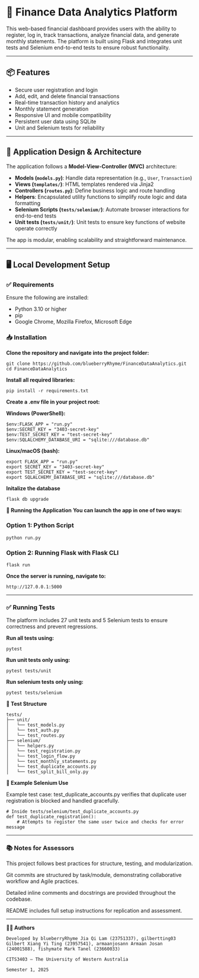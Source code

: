 # 💸 Finance Data Analytics Platform

This web-based financial dashboard provides users with the ability to register, log in, track transactions, analyze financial data, and generate monthly statements. The platform is built using Flask and integrates unit tests and Selenium end-to-end tests to ensure robust functionality.

---

## 📦 Features

- Secure user registration and login
- Add, edit, and delete financial transactions
- Real-time transaction history and analytics
- Monthly statement generation
- Responsive UI and mobile compatibility
- Persistent user data using SQLite
- Unit and Selenium tests for reliability

---

## 🧠 Application Design & Architecture

The application follows a **Model-View-Controller (MVC)** architecture:

- **Models (`models.py`)**: Handle data representation (e.g., `User`, `Transaction`)
- **Views (`templates/`)**: HTML templates rendered via Jinja2
- **Controllers (`routes.py`)**: Define business logic and route handling
- **Helpers**: Encapsulated utility functions to simplify route logic and data formatting
- **Selenium Scripts (`tests/selenium/`)**: Automate browser interactions for end-to-end tests
- **Unit tests (`tests/unit/`)**: Unit tests to ensure key functions of website operate correctly

The app is modular, enabling scalability and straightforward maintenance.

---

## 🖥️ Local Development Setup

### ✅ Requirements

Ensure the following are installed:
- Python 3.10 or higher
- pip
- Google Chrome, Mozilla Firefox, Microsoft Edge

### 📥 Installation

**Clone the repository and navigate into the project folder:**

```
git clone https://github.com/blueberryRhyme/FinanceDataAnalytics.git
cd FinanceDataAnalytics
```

**Install all required libraries:**

```
pip install -r requirements.txt
```

**Create a .env file in your project root:**

**Windows (PowerShell):**
```
$env:FLASK_APP = "run.py"
$env:SECRET_KEY = "3403-secret-key"
$env:TEST_SECRET_KEY = "test-secret-key"
$env:SQLALCHEMY_DATABASE_URI = "sqlite:///database.db"
```

**Linux/macOS (bash):**

```
export FLASK_APP = "run.py"
export SECRET_KEY = "3403-secret-key"
export TEST_SECRET_KEY = "test-secret-key"
export SQLALCHEMY_DATABASE_URI = "sqlite:///database.db"
```

**Initalize the database**

```
flask db upgrade
```

**🚀 Running the Application**
**You can launch the app in one of two ways:**


### Option 1: Python Script

```
python run.py
```

### Option 2: Running Flask with Flask CLI

```
flask run
```

**Once the server is running, navigate to:**

```
http://127.0.0.1:5000
```

---

### ✅ Running Tests

The platform includes 27 unit tests and 5 Selenium tests to ensure correctness and prevent regressions.

**Run all tests using:**

```
pytest
```

**Run unit tests only using:**

```
pytest tests/unit
```

**Run selenium tests only using:**

```
pytest tests/selenium
```

**📁 Test Structure**

```
tests/
├── unit/
│   └── test_models.py
│   └── test_auth.py
│   └── test_routes.py
├── selenium/
│   └── helpers.py
│   └── test_registration.py
│   └── test_login_flow.py
│   └── test_monthly_statements.py
│   └── test_duplicate_accounts.py
│   └── test_split_bill_only.py
```

**🧪 Example Selenium Use**

Example test case: test_duplicate_accounts.py verifies that duplicate user registration is blocked and handled gracefully.

```
# Inside tests/selenium/test_duplicate_accounts.py
def test_duplicate_registration():
    # Attempts to register the same user twice and checks for error message
```

---

### 📚 Notes for Assessors

This project follows best practices for structure, testing, and modularization.

Git commits are structured by task/module, demonstrating collaborative workflow and Agile practices.

Detailed inline comments and docstrings are provided throughout the codebase.

README includes full setup instructions for replication and assessment.

---

**👨‍💻 Authors**

```
Developed by blueberryRhyme Jia Qi Lam (23751337), gilbertting03 Gilbert Xiang Yi Ting (23957541), armaanjosann Armaan Josan (24001588), fishymate Mark Tanel (23660033)

CITS3403 — The University of Western Australia

Semester 1, 2025
```
